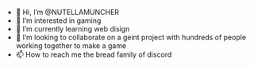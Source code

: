 - 👋 Hi, I’m @NUTELLAMUNCHER
- 👀 I’m interested in gaming
- 🌱 I’m currently learning web disign
- 💞️ I’m looking to collaborate on a geint project with hundreds of people working together to make a game
- 📫 How to reach me the bread family of discord

<!---
NUTELLAMUNCHER/NUTELLAMUNCHER is a ✨ special ✨ repository because its `README.md` (this file) appears on your GitHub profile.
You can click the Preview link to take a look at your changes.
--->
